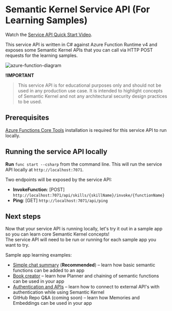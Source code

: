 # Semantic Kernel Service API (For Learning Samples)

Watch the [Service API Quick Start Video](https://aka.ms/SK-Local-API-Setup).

This service API is written in C# against Azure Function Runtime v4 and exposes
some Semantic Kernel APIs that you can call via HTTP POST requests for the learning samples.

![azure-function-diagram](https://user-images.githubusercontent.com/146438/222171146-b72149c0-1a60-4064-893f-b758234e3143.png)

**!IMPORTANT**

> This service API is for educational purposes only and should not be used in any production use
> case. It is intended to highlight concepts of Semantic Kernel and not any architectural
> security design practices to be used.

## Prerequisites

[Azure Functions Core Tools](https://learn.microsoft.com/azure/azure-functions/functions-run-local)
installation is required for this service API to run locally.

## Running the service API locally

**Run** `func start --csharp` from the command line. This will run the service API locally at `http://localhost:7071`.

Two endpoints will be exposed by the service API:

-   **InvokeFunction**: [POST] `http://localhost:7071/api/skills/{skillName}/invoke/{functionName}`
-   **Ping**: [GET] `http://localhost:7071/api/ping`

## Next steps

Now that your service API is running locally,
let's try it out in a sample app so you can learn core Semantic Kernel concepts!  
The service API will need to be run or running for each sample app you want to try.

Sample app learning examples:

-   [Simple chat summary](../../apps/chat-summary-webapp-react/README.md) (**Recommended**) – learn how basic
    semantic functions can be added to an app
-   [Book creator](../../apps/book-creator-webapp-react/README.md) – learn how Planner and chaining of
    semantic functions can be used in your app
-   [Authentication and APIs](../../apps/auth-api-webapp-react/README.md) – learn how to connect to external
    API's with authentication while using Semantic Kernel
-   GitHub Repo Q&A (coming soon) – learn how Memories and Embeddings can be used in your app
